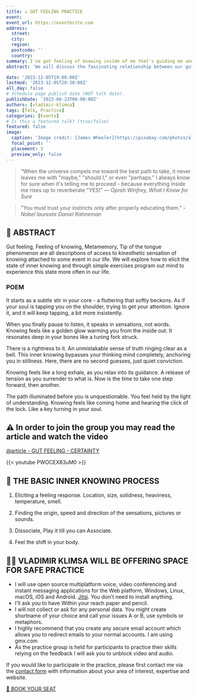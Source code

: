 ```yaml
---
title: ⚓ GUT FEELING PRACTICE
event: 
event_url: https://eventbrite.com
address:
  street: 
  city: 
  region: 
  postcode: ''
  country: 
summary: I've got feeling of knowing inside of me that's guiding me and offering calm comfort
abstract: 'We will discuss the fascinating relationship between our gut feelings and our sense of certainty.'

date: '2023-12-05T19:00:00Z'
lastmod: '2023-12-05T20:30:00Z'
all_day: false
# Schedule page publish date (NOT talk date).
publishDate: '2023-08-23T00:00:00Z'
authors: [vladimir-klimsa]
tags: [Talk, Practice]
categories: [Events]
# Is this a featured talk? (true/false)
featured: false
image:
  caption: 'Image credit: [James Wheeler](https://pixabay.com/photos/alberta-canada-lake-mountains-2297204/)'
  focal_point: ''
  placement: 3
  preview_only: false
---
```


> “When the universe compels me toward the best path to take, it never leaves me with "maybe," "should I," or even "perhaps." I always know for sure when it's telling me to proceed - because everything inside me rises up to reverberate "YES!”
― *Oprah Winfrey, What I Know for Sure*

> "You must trust your instincts only after properly educating them." - *Nobel laureate Daniel Kahneman*

## 📄 ABSTRACT

Gut feeling, Feeling of knowing, Metamemory, Tip of the tongue phenomenon are all descriptions of access to kinesthetic sensation of knowing attached to some event in our life. We will explore how to elicit the state of inner knowing and through simple exercises program out mind to experience this state more often in our life.

### POEM

It starts as a subtle stir in your core - a fluttering that softly beckons. As if your soul is tapping you on the shoulder, trying to get your attention. Ignore it, and it will keep tapping, a bit more insistently. 

When you finally pause to listen, it speaks in sensations, not words. Knowing feels like a golden glow warming you from the inside out. It resonates deep in your bones like a tuning fork struck.

There is a rightness to it. An unmistakable sense of truth ringing clear as a bell. This inner knowing bypasses your thinking mind completely, anchoring you in stillness. Here, there are no second guesses, just quiet conviction.

Knowing feels like a long exhale, as you relax into its guidance. A release of tension as you surrender to what is. Now is the time to take one step forward, then another. 

The path illuminated before you is unquestionable. You feel held by the light of understanding. Knowing feels like coming home and hearing the click of the lock. Like a key turning in your soul.

## ⚠️ In order to join the group you may read the article and watch the video

[@article - GUT FEELING - CERTAINTY](/en/post/20230829-certainty/)

{{< youtube PWOCEX83uM0 >}}

## 🏅 THE BASIC INNER KNOWING PROCESS

1. Eliciting a feeling response. Location, size, solidness, heaviness, temperature, smell.

2. Finding the origin, speed and direction of the sensations, pictures or sounds.
  
3. Dissociate, Play it till you can Associate.
   
4. Feel the shift in your body.
  
## 👨‍🦲 VLADIMIR KLIMSA WILL BE OFFERING SPACE FOR SAFE PRACTICE

- I will use open source multiplatform voice, video conferencing and instant messaging applications for the Web platform, Windows, Linux, macOS, iOS and Android. [Jitsi](https://en.wikipedia.org/wiki/Jitsi). You don't need to install anything.
- I'll ask you to have Within your reach paper and pencil.
- I will not collect or ask for any personal data. You might create shortname of your choice and call your issues A or B, use symbols or metaphors.
- I highly recommend that you create any secure email account which allows you to redirect emails to your normal accounts. I am using gmx.com
- As the practice group is held for participants to practice their skills relying on the feedback I will ask you to unblock video and audio.

If you would like to participate in the practice, please first contact me via the [contact form](/en/#contact) with information about your area of interest, expertise and website.

<a href="https://www.eventbrite.co.uk/o/vladimir-klimsa-69104497903" aria-label="BOOK YOUR SEAT" class="btn btn-danger btn-block text-white">🎫 BOOK YOUR SEAT</a>